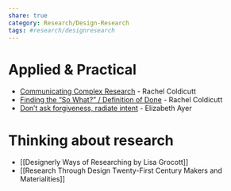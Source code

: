 ```yaml
---
share: true
category: Research/Design-Research
tags: #research/designresearch 
---
```


# Applied & Practical
- [Communicating Complex Research](https://docs.google.com/presentation/d/1-QK7ytH_ksfO_9-8bQ_MWlvieQXIuoc14my8kcW1O9w/edit#slide=id.g118aeb2d73a_0_232) - Rachel Coldicutt
- [Finding the “So What?” / Definition of Done](https://docs.google.com/document/d/19w7yqUX0BJXxtd9ZmrHRpa79najXueC3SJXqXUhDmmw/edit#) - Rachel Coldicutt
- [Don’t ask forgiveness, radiate intent](https://medium.com/@ElizAyer/dont-ask-forgiveness-radiate-intent-d36fd22393a3) - Elizabeth Ayer

# Thinking about research
- [[Designerly Ways of Researching by Lisa Grocott]]
- [[Research Through Design Twenty-First Century Makers and Materialities]]
